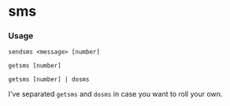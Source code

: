 sms
===

### Usage

`sendsms <message> [number]`

`getsms [number]`

`getsms [number] | dosms`

I've separated `getsms` and `dosms` in case you want to roll your own.
